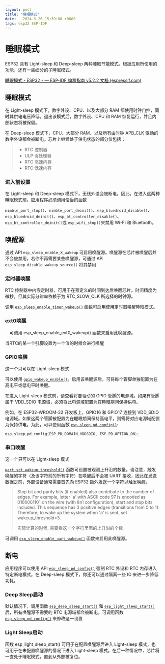 ```yaml
---
layout: post
title: "睡眠模式" 
date:   2024-6-26 15:39:08 +0800
tags: esp32 ESP-IDF
---
```


# 睡眠模式

ESP32 具有 Light-sleep 和 Deep-sleep 两种睡眠节能模式。根据应用所使用的功能，还有一些细分的子睡眠模式。

[睡眠模式 - ESP32 - — ESP-IDF 编程指南 v5.2.2 文档 (espressif.com)](https://docs.espressif.com/projects/esp-idf/zh_CN/stable/esp32/api-reference/system/sleep_modes.html#disable-sleep-wakeup-source)

## 睡眠模式

在 Light-sleep 模式下，数字外设、CPU、以及大部分 RAM 都使用时钟门控，同时其供电电压降低。退出该模式后，数字外设、CPU 和 RAM 恢复运行，并且内部状态将被保留。

在 Deep-sleep 模式下，CPU、大部分 RAM、以及所有由时钟 APB_CLK 驱动的数字外设都会被断电。芯片上继续处于供电状态的部分仅包括：

> - RTC 控制器
> - ULP 协处理器
> - RTC 高速内存
> - RTC 低速内存

### 进入前设置

在 Light-sleep 和 Deep-sleep 模式下，无线外设会被断电。因此，在进入这两种睡眠模式前，应用程序必须调用恰当的函数

`nimble_port_stop()`、`nimble_port_deinit()`、`esp_bluedroid_disable()`、`esp_bluedroid_deinit()`、`esp_bt_controller_disable()`、`esp_bt_controller_deinit()`或 `esp_wifi_stop()`来禁用 Wi-Fi 和 Bluetooth。

## 唤醒源

通过 API `esp_sleep_enable_X_wakeup` 可启用唤醒源。唤醒源在芯片被唤醒后并不会被禁用，若你不再需要某些唤醒源，可通过 API `esp_sleep_disable_wakeup_source()` 将其禁用

### 定时器唤醒

RTC 控制器中内嵌定时器，可用于在预定义的时间到达后唤醒芯片。时间精度为微秒，但其实际分辨率依赖于为 RTC_SLOW_CLK 所选择的时钟源。

调用 [`esp_sleep_enable_timer_wakeup()`](https://docs.espressif.com/projects/esp-idf/zh_CN/stable/esp32/api-reference/system/sleep_modes.html#_CPPv429esp_sleep_enable_timer_wakeup8uint64_t) 函数可启用使用定时器唤醒睡眠模式。

### ext0唤醒

 可调用 esp_sleep_enable_ext0_wakeup() 函数来启用此唤醒源。

当RTC的某一个引脚设置为一个值的时候会进行唤醒

### GPIO唤醒

这一个只可以在 Light-sleep 模式

可以使用 [`gpio_wakeup_enable()`](https://docs.espressif.com/projects/esp-idf/zh_CN/stable/esp32/api-reference/peripherals/gpio.html#_CPPv418gpio_wakeup_enable10gpio_num_t15gpio_int_type_t)。启用该唤醒源后，可将每个管脚单独配置为在高电平或低电平时唤醒。

在进入 Light-sleep 模式前，请查看将要驱动的 GPIO 管脚的电源域。如果有管脚属于 VDD_SDIO 电源域，必须将此电源域配置为在睡眠期间保持供电。

例如，在 ESP32-WROOM-32 开发板上，GPIO16 和 GPIO17 连接到 VDD_SDIO 电源域。如果这两个管脚被配置为在睡眠期间保持高电平，则需将对应电源域配置为保持供电。为此，可以使用函数 [`esp_sleep_pd_config()`](https://docs.espressif.com/projects/esp-idf/zh_CN/stable/esp32/api-reference/system/sleep_modes.html#_CPPv419esp_sleep_pd_config21esp_sleep_pd_domain_t21esp_sleep_pd_option_t):

```c
esp_sleep_pd_config(ESP_PD_DOMAIN_VDDSDIO, ESP_PD_OPTION_ON);
```

### 串口唤醒

这一个只可以在 Light-sleep 模式

[`uart_set_wakeup_threshold()`](https://docs.espressif.com/projects/esp-idf/zh_CN/stable/esp32/api-reference/peripherals/uart.html#_CPPv425uart_set_wakeup_threshold11uart_port_ti) 函数可设置被观测上升沿的数量。请注意，触发唤醒的字符（及该字符前的所有字符）在唤醒后不会被 UART 接收，因此在发送数据之前，外部设备通常需要首先向 ESP32 额外发送一个字符以触发唤醒。

> Stop bit and parity bits (if enabled) also contribute to the number of edges. For example, letter 'a' with ASCII code 97 is encoded as 0100001101 on the wire (with 8n1 configuration), start and stop bits included. This sequence has 3 positive edges (transitions from 0 to 1). Therefore, to wake up the system when 'a' is sent, set wakeup_threshold=3.
>
> 实际计算的时候, 需要看这一个字符里面的上升沿的个数

可调用 [`esp_sleep_enable_uart_wakeup()`](https://docs.espressif.com/projects/esp-idf/zh_CN/stable/esp32/api-reference/system/sleep_modes.html#_CPPv428esp_sleep_enable_uart_wakeupi) 函数来启用此唤醒源。

## 断电

应用程序可以使用 API [`esp_sleep_pd_config()`](https://docs.espressif.com/projects/esp-idf/zh_CN/stable/esp32/api-reference/system/sleep_modes.html#_CPPv419esp_sleep_pd_config21esp_sleep_pd_domain_t21esp_sleep_pd_option_t) 强制 RTC 外设和 RTC 内存进入特定断电模式。在 Deep-sleep 模式下，你还可以通过隔离一些 IO 来进一步降低功耗。

### Deep Sleep启动

默认情况下，调用函数 [`esp_deep_sleep_start()`](https://docs.espressif.com/projects/esp-idf/zh_CN/stable/esp32/api-reference/system/sleep_modes.html#_CPPv420esp_deep_sleep_startv) 和 [`esp_light_sleep_start()`](https://docs.espressif.com/projects/esp-idf/zh_CN/stable/esp32/api-reference/system/sleep_modes.html#_CPPv421esp_light_sleep_startv) 后，所有唤醒源不需要的 RTC 电源域都会被断电。可调用函数 [`esp_sleep_pd_config()`](https://docs.espressif.com/projects/esp-idf/zh_CN/stable/esp32/api-reference/system/sleep_modes.html#_CPPv419esp_sleep_pd_config21esp_sleep_pd_domain_t21esp_sleep_pd_option_t) 来修改这一设置

### Light Sleep启动

函数 esp_light_sleep_start() 可用于在配置唤醒源后进入 Light-sleep 模式，也可用于在未配置唤醒源的情况下进入 Light-sleep 模式。在后一种情况中，芯片将一直处于睡眠模式，直到从外部被复位。